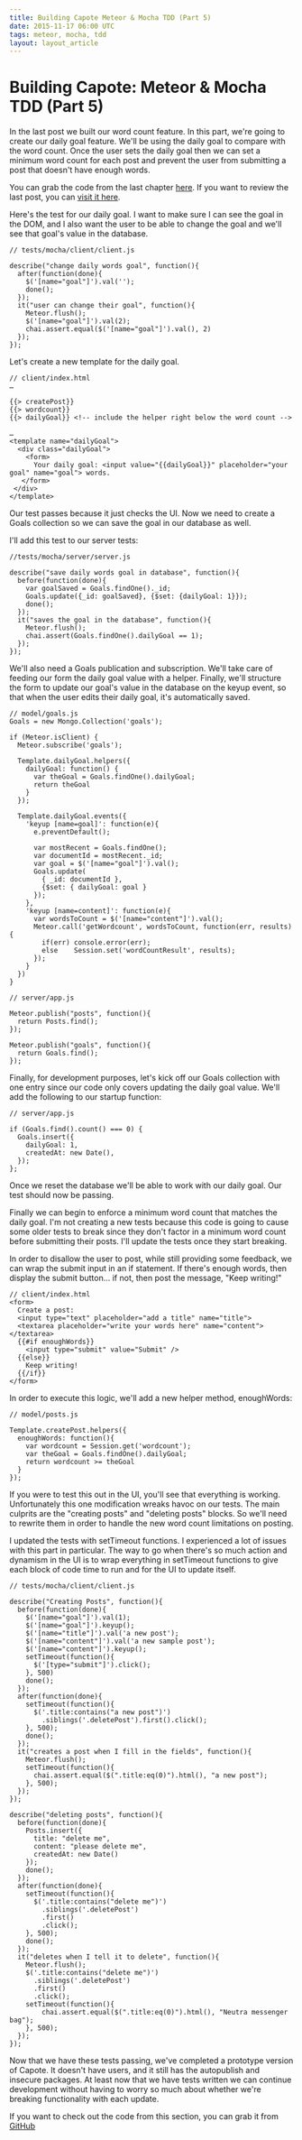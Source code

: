 ```yaml
---
title: Building Capote Meteor & Mocha TDD (Part 5)
date: 2015-11-17 06:00 UTC
tags: meteor, mocha, tdd
layout: layout_article
---
```


# Building Capote: Meteor & Mocha TDD (Part 5)

In the last post we built our word count feature. In this part, we're going to create our daily goal feature. We'll be using the daily goal to compare with the word count. Once the user sets the daily goal then we can set a minimum word count for each post and prevent the user from submitting a post that doesn't have enough words.

You can grab the code from the last chapter [here](https://github.com/austinsamsel/capote/tree/part-4). If you want to review the last post, you can [visit it here](http://hightopsnyc.com/blog/building-capote-part-4.html).

Here's the test for our daily goal. I want to make sure I can see the goal in the DOM, and I also want the user to be able to change the goal and we'll see that goal's value in the database.

<pre><code class="language-javascript">// tests/mocha/client/client.js

describe("change daily words goal", function(){
  after(function(done){
    $('[name="goal"]').val('');
    done();
  });
  it("user can change their goal", function(){
    Meteor.flush();
    $('[name="goal"]').val(2);
    chai.assert.equal($('[name="goal"]').val(), 2)
  });
});</code></pre>

Let's create a new template for the daily goal.

	// client/index.html
	…

	{{> createPost}}
	{{> wordcount}}
	{{> dailyGoal}} <!-- include the helper right below the word count -->

	…
	<template name="dailyGoal">
	  <div class="dailyGoal">
	    <form>
	      Your daily goal: <input value="{{dailyGoal}}" placeholder="your goal" name="goal"> words.
	   </form>
	 </div>
	</template>

Our test passes because it just checks the UI. Now we need to create a Goals collection so we can save the goal in our database as well.

I'll add this test to our server tests:

<pre><code class="language-javascript">//tests/mocha/server/server.js

describe("save daily words goal in database", function(){
  before(function(done){
    var goalSaved = Goals.findOne()._id;
    Goals.update({_id: goalSaved}, {$set: {dailyGoal: 1}});
    done();
  });
  it("saves the goal in the database", function(){
    Meteor.flush();
    chai.assert(Goals.findOne().dailyGoal == 1);
  });
});</code></pre>

We'll also need a Goals publication and subscription. We'll take care of feeding our form the daily goal value with a helper. Finally, we'll structure the form to update our goal's value in the database on the keyup event, so that when the user edits their daily goal, it's automatically saved.

<pre><code class="language-javascript">// model/goals.js
Goals = new Mongo.Collection('goals');

if (Meteor.isClient) {
  Meteor.subscribe('goals');

  Template.dailyGoal.helpers({
    dailyGoal: function() {
      var theGoal = Goals.findOne().dailyGoal;
      return theGoal
    }
  });

  Template.dailyGoal.events({
    'keyup [name=goal]': function(e){
      e.preventDefault();

      var mostRecent = Goals.findOne();
      var documentId = mostRecent._id;
      var goal = $('[name="goal"]').val();
      Goals.update(
        { _id: documentId },
        {$set: { dailyGoal: goal }
      });
    },
    'keyup [name=content]': function(e){
      var wordsToCount = $('[name="content"]').val();
      Meteor.call('getWordcount', wordsToCount, function(err, results){
        if(err) console.error(err);
        else    Session.set('wordCountResult', results);
      });
    }
  })
}

// server/app.js

Meteor.publish("posts", function(){
  return Posts.find();
});

Meteor.publish("goals", function(){
  return Goals.find();
});</code></pre>

Finally, for development purposes, let's kick off our Goals collection with one entry since our code only covers updating the daily goal value. We'll add the following to our startup function:

<pre><code class="language-javascript">// server/app.js

if (Goals.find().count() === 0) {
  Goals.insert({
    dailyGoal: 1,
    createdAt: new Date(),
  });
};</code></pre>

Once we reset the database we'll be able to work with our daily goal. Our test should now be passing.

Finally we can begin to enforce a minimum word count that matches the daily goal. I'm not creating a new tests because this code is going to cause some older tests to break since they don't factor in a minimum word count before submitting their posts. I'll update the tests once they start breaking.

In order to disallow the user to post, while still providing some feedback, we can wrap the submit input in an if statement. If there's enough words, then display the submit button... if not, then post the message, "Keep writing!"

	// client/index.html
	<form>
	  Create a post:
	  <input type="text" placeholder="add a title" name="title">
	  <textarea placeholder="write your words here" name="content"></textarea>
	  {{#if enoughWords}}
	    <input type="submit" value="Submit" />
	  {{else}}
	    Keep writing!
	  {{/if}}
	</form>

In order to execute this logic, we'll add a new helper method, enoughWords:

<pre><code class="language-javascript">// model/posts.js

Template.createPost.helpers({
  enoughWords: function(){
    var wordcount = Session.get('wordcount');
    var theGoal = Goals.findOne().dailyGoal;
    return wordcount >= theGoal
  }
});</code></pre>

If you were to test this out in the UI, you'll see that everything is working. Unfortunately this one modification wreaks havoc on our tests. The main culprits are the "creating posts" and "deleting posts" blocks. So we'll need to rewrite them in order to handle the new word count limitations on posting.

I updated the tests with setTimeout functions. I experienced a lot of issues with this part in particular. The way to go when there's so much action and dynamism in the UI is to wrap everything in setTimeout functions to give each block of code time to run and for the UI to update itself.

<pre><code class="language-javascript">// tests/mocha/client/client.js

describe("Creating Posts", function(){
  before(function(done){
    $('[name="goal"]').val(1);
    $('[name="goal"]').keyup();
    $('[name="title"]').val('a new post');
    $('[name="content"]').val('a new sample post');
    $('[name="content"]').keyup();
    setTimeout(function(){
      $('[type="submit"]').click();
    }, 500)
    done();
  });
  after(function(done){
    setTimeout(function(){
      $('.title:contains("a new post")')
        .siblings('.deletePost').first().click();
    }, 500);
    done();
  });
  it("creates a post when I fill in the fields", function(){
    Meteor.flush();
    setTimeout(function(){
      chai.assert.equal($(".title:eq(0)").html(), "a new post");
    }, 500);
  });
});

describe("deleting posts", function(){
  before(function(done){
    Posts.insert({
      title: "delete me",
      content: "please delete me",
      createdAt: new Date()
    });
    done();
  });
  after(function(done){
    setTimeout(function(){
      $('.title:contains("delete me")')
        .siblings('.deletePost')
        .first()
        .click();
    }, 500);
    done();
  });
  it("deletes when I tell it to delete", function(){
    Meteor.flush();
    $('.title:contains("delete me")')
      .siblings('.deletePost')
      .first()
      .click();
    setTimeout(function(){
        chai.assert.equal($(".title:eq(0)").html(), "Neutra messenger bag");
    }, 500);
  });
});</code></pre>

Now that we have these tests passing, we've completed a prototype version of Capote. It doesn't have users, and it still has the autopublish and insecure packages. At least now that we have tests written we can continue development without having to worry so much about whether we're breaking functionality with each update.

If you want to check out the code from this section, you can grab it from [GitHub](https://github.com/austinsamsel/capote/tree/part-5)
